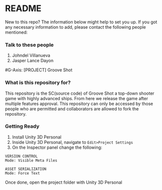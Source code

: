 # README #

New to this repo? The information below might help to set you up. If you got any necessary information to add, please contact the following people mentioned:

### Talk to these people ###
1. Johndel Villanueva
2. Jasper Lance Dayon

#G-Axis: [PROJECT] Groove Shot

### What is this repository for? ###
This repository is the SC(source code) of Groove Shot a top-down shooter game with highly advanced ships. From here
we release the game after multiple features approval. This repository can only be accessed by those people who are permitted and collaborators
are allowed to fork the repository.

### Getting Ready ###
1. Install Unity 3D Personal
2. Inside Unity 3D Personal, navigate to `Edit>Project Settings`
3. On the Inspector panel change the following:
```
VERSION CONTROL
Mode: Visible Meta Files

ASSET SERIALIZATION
Mode: Force Text
```

Once done, open the project folder with Unity 3D Personal